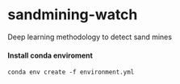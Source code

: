 # sandmining-watch
Deep learning methodology to detect sand mines

#### Install conda enviroment
```
conda env create -f environment.yml
```